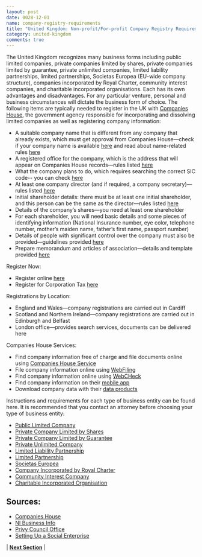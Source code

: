 ```yaml
---
layout: post
date: 0028-12-01
name: company-registry-requirements
title: "United Kingdom: Non-profit/For-profit Company Registry Requirements"
category: united-kingdom
comments: true
---
```


The United Kingdom recognizes many business forms including public limited companies, private companies limited by shares, private companies limited by guarantee, private unlimited companies, limited liability partnerships, limited partnerships, Societas Europea (EU-wide company structure), companies incorporated by Royal Charter, community interest companies, and charitable incorporated organisations. Each has its own advantages and disadvantages. For any particular venture, personal and business circumstances will dictate the business form of choice. The following items are typically needed to register in the UK with [Companies House](https://www.gov.uk/government/organisations/companies-house), the government agency responsible for incorporating and dissolving limited companies as well as registering company information:

  * A suitable company name that is different from any company that already exists, which must get approval from Companies House—check if your company name is available [here](https://beta.companieshouse.gov.uk/company-name-availability) and read about name-related rules [here](https://www.gov.uk/limited-company-formation/choose-company-name)
  * A registered office for the company, which is the address that will appear on Companies House records—rules listed [here](https://www.gov.uk/limited-company-formation/company-address)
  * What the company plans to do, which requires searching the correct SIC code-- you can check [here](https://www.gov.uk/government/publications/standard-industrial-classification-of-economic-activities-sic)
  * At least one company director (and if required, a company secretary)—rules listed [here](https://www.gov.uk/limited-company-formation/appoint-directors-and-company-secretaries)
  * Initial shareholder details: there must be at least one initial shareholder, and this person can be the same as the director—rules listed [here](https://www.gov.uk/limited-company-formation/shareholders)
  * Details of the company’s shares—you need at least one shareholder
  * For each shareholder, you will need basic details and some pieces of identifying information (National Insurance number, eye color, telephone number, mother’s maiden name, father’s first name, passport number)
  * Details of people with significant control over the company must also be provided—guidelines provided [here](https://www.gov.uk/government/publications/guidance-to-the-people-with-significant-control-requirements-for-companies-and-limited-liability-partnerships)
  * Prepare memorandum and articles of association—details and template provided [here](https://www.gov.uk/limited-company-formation/memorandum-and-articles-of-association)
  
Register Now:

  * Register online [here](https://www.gov.uk/limited-company-formation/register-your-company)
  * Register for Corporation Tax [here](https://www.gov.uk/limited-company-formation/set-up-your-company-for-corporation-tax)

Registrations by Location:

  * England and Wales—company registrations are carried out in Cardiff
  * Scotland and Northern Ireland—company registrations are carried out in Edinburgh and Belfast
  * London office—provides search services, documents can be delivered here
  
Companies House Services:

  * Find company information free of charge and file documents online using [Companies House Service](https://www.gov.uk/government/organisations/companies-house/about-our-services#chs-info)
  * File company information online using [WebFiling](https://www.gov.uk/government/organisations/companies-house/about-our-services#webfiling)
  * Find company information online using [WebCHeck](https://www.gov.uk/government/organisations/companies-house/about-our-services#webcheck)
  * Find company information on their [mobile app](https://www.gov.uk/government/organisations/companies-house/about-our-services#mobile-app)
  * Download company data with their [data products](https://www.gov.uk/government/organisations/companies-house/about-our-services#data-products)
  
Instructions and requirements for each type of business entity can be found here. It is recommended that you contact an attorney before choosing your type of business entity:

  * [Public Limited Company](https://www.nibusinessinfo.co.uk/content/starting-public-limited-company)
  * [Private Company Limited by Shares](https://www.nibusinessinfo.co.uk/content/starting-private-company)
  * [Private Company Limited by Guarantee](https://www.nibusinessinfo.co.uk/content/starting-private-company)
  * [Private Unlimited Company](https://www.nibusinessinfo.co.uk/content/starting-private-company)
  * [Limited Liability Partnership](https://www.nibusinessinfo.co.uk/content/business-partnerships)
  * [Limited Partnership](https://www.nibusinessinfo.co.uk/content/business-partnerships)
  * [Societas Europea](https://www.gov.uk/government/publications/european-companies-in-the-uk-registration-and-administration)
  * [Company Incorporated by Royal Charter](https://privycouncil.independent.gov.uk/royal-charters/chartered-bodies/)
  * [Community Interest Company](https://www.gov.uk/set-up-a-social-enterprise)
  * [Charitable Incorporated Organisation](https://www.gov.uk/guidance/charity-types-how-to-choose-a-structure)
  
  






Sources:
---
  * [Companies House](https://www.gov.uk/government/organisations/companies-house)
  * [NI Business Info](https://www.nibusinessinfo.co.uk/)
  * [Privy Council Office](https://privycouncil.independent.gov.uk/)
  * [Setting Up a Social Enterprise](https://www.gov.uk/set-up-a-social-enterprise)




| **[Next Section]( https://neo-project.github.io/global-blockchain-compliance-hub//united-kingdom/united-kingdom-team-member-nationality-requirements.html)** |
